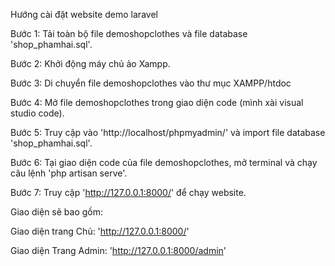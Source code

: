 Hướng cài đặt website demo laravel

Bước 1: Tải toàn bộ file demoshopclothes và file database 'shop_phamhai.sql'.

Bước 2: Khởi động máy chủ ảo Xampp.

Bước 3: Di chuyển file demoshopclothes vào thư mục XAMPP/htdoc

Bước 4: Mở file demoshopclothes trong giao diện code (mình xài visual studio code).

Bước 5: Truy cập vào 'http://localhost/phpmyadmin/' và import file database 'shop_phamhai.sql'.

Bước 6: Tại giao diện code của file demoshopclothes, mở terminal và chạy câu lệnh 'php artisan serve'.

Bước 7: Truy cập 'http://127.0.0.1:8000/' để chạy website.

Giao diện sẽ bao gồm:

Giao diện trang Chủ: 'http://127.0.0.1:8000/'

Giao diện Trang Admin: 'http://127.0.0.1:8000/admin'

